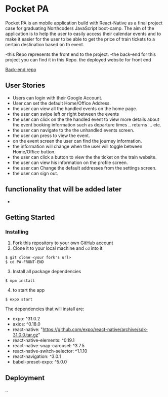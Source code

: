 # Pocket PA

Pocket PA is an mobile application build with React-Native as a final project case for graduating Northcoders JavaScript boot-camp. The aim of the application is to help the user to easily access their calendar events and to make it easier for the user to be able to get the price of train tickets to a certain destination based on th event.

-this Repo represents the front end to the project.
-the back-end for this project you can find it in this Repo.
the deployed website for front end

[Back-end repo](https://github.com/mxgoddard/PA-Back-end)

## User Stories

- Users can login with their Google Account.
- User can set the default Home/Office Address.
- the user can view all the handled events on the home page.
- the user can swipe left or right between the events
- the user can click on the the handled event to view more details about the event booking information such as departure times .. returns ... etc.
- the user can navigate to the the unhandled events screen.
- the user can press to view the event.
- on the event screen the user can find the journey information.
- the information will change when the user will toggle between Home/Office button.
- the user can click a button to view the the ticket on the train website.
- the user can view his information on the profile screen.
- the user can Change the default addresses from the settings screen.
- the user can sign out.

## functionality that will be added later

-

## Getting Started

### Installing

1. Fork this repository to your own GitHub account
2. Clone it to your local machine and `cd` into it

```
$ git clone <your fork's url>
$ cd PA-FRONT-END
```

3. Install all package dependencies

```
$ npm install
```

4. to start the app

```
$ expo start
```

The dependencies that will install are:

- expo: ^31.0.2
- axios: ^0.18.0
- react-native: "https://github.com/expo/react-native/archive/sdk-31.0.0.tar.gz"
- react-native-elements: ^0.19.1
- react-native-snap-carousel: ^3.7.5
- react-native-switch-selector: ^1.1.10
- react-navigation: ^3.0.1
- babel-preset-expo: ^5.0.0

## Deployment

..
